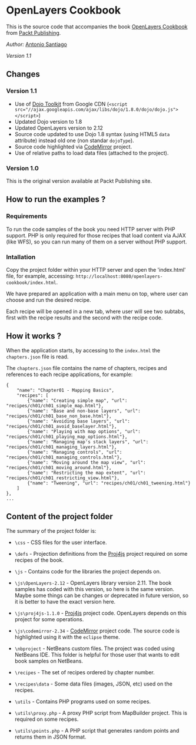 # OpenLayers Cookbook

This is the source code that accompanies the book [OpenLayers Cookbook](http://acuriousanimal.com/blog/2012/09/02/openlayers-cookbook-is-out/)
from [Packt Publishing](http://www.packtpub.com/openlayers-create-gis-web-applications-cookbook/book).

*Author:* [Antonio Santiago](http://acuriousanimal.com)

*Version 1.1* 

## Changes

### Version 1.1

* Use of [Dojo Toolkit](http://dojotoolkit.org/) from Google CDN (`<script src="//ajax.googleapis.com/ajax/libs/dojo/1.8.0/dojo/dojo.js"></script>`)
* Updated Dojo version to 1.8
* Updated OpenLayers version to 2.12
* Source code updated to use Dojo 1.8 syntax (using HTML5 <code>data</code> attribute) instead old
one (non standar <code>dojoType</code>).
* Source code highlighted via [CodeMirror](http://codemirror.net/) project.
* Use of relative paths to load data files (attached to the project).

### Version 1.0

This is the original version available at Packt Publishing site.

## How to run the examples ?

### Requirements

To run the code samples of the book you need HTTP server with PHP support. 
PHP is only required for those recipes that load content via AJAX (like WFS), 
so you can run many of them on a server without PHP support.

### Intallation

Copy the project folder within your HTTP server and open the 'index.html' file,
for example, accessing: `http://localhost:8080/openlayers-cookbook/index.html`.

We have prepared an application with a main menu on top, where user can 
choose and run the desired recipe. 

Each recipe will be opened in a new tab, where user will see two subtabs, first with
the recipe results and the second with the recipe code.

## How it works ?

When the application starts, by accessing to the `index.html` the `chapters.json` file
is read.

The `chapters.json` file contains the name of chapters, recipes and references to
each recipe applications, for example:

    {
        "name": "Chapter01 - Mapping Basics",
        "recipes": [
            {"name": "Creating simple map", "url": "recipes/ch01/ch01_simple_map.html"},
            {"name": "Base and non-base layers", "url": "recipes/ch01/ch01_base_non_base.html"},
            {"name": "Avoiding base layers", "url": "recipes/ch01/ch01_avoid_baselayer.html"},
            {"name": "Playing with map options", "url": "recipes/ch01/ch01_playing_map_options.html"},
            {"name": "Managing map's stack layers", "url": "recipes/ch01/ch01_managing_layers.html"},
            {"name": "Managing controls", "url": "recipes/ch01/ch01_managing_controls.html"},
            {"name": "Moving around the map view", "url": "recipes/ch01/ch01_moving_around.html"},
            {"name": "Restricting the map extent", "url": "recipes/ch01/ch01_restricting_view.html"},
            {"name": "Tweening", "url": "recipes/ch01/ch01_tweening.html"}
        ]
    },
    ...


## Content of the project folder

The summary of the project folder is:

* `\css` - CSS files for the user interface.

* `\defs` - Projection definitions from the [Proj4js](http://trac.osgeo.org/proj4js/) project required on some recipes of the book.

* `\js` - Contains code for the libraries the project depends on.

* `\js\OpenLayers-2.12` - OpenLayers library version 2.11. The book samples has coded with
                          this version, so here is the same version. Maybe some things can be changes
                          or deprecated in future version, so it is better to have the exact version here.

* `\js\proj4js-1.1.0` - [Proj4js](http://trac.osgeo.org/proj4js/) project code. OpenLayers depends on this project for some operations.

* `\js\codemirror-2.34` - [CodeMirror](http://codemirror.net/) project code. The source code is highlighted using it with the `eclipse` theme.

* `\nbproject` - NetBeans custom files. The project was coded using NetBeans IDE. This
         folder is helpful for those user that wants to edit book samples on NetBeans.

* `\recipes` - The set of recipes ordered by chapter number.

* `\recipes\data` - Some data files (images, JSON, etc) used on the recipes.

* `\utils` - Contains PHP programs used on some recipes.

* `\utils\proxy.php` - A proxy PHP script from MapBuilder project. This is required on some recipes.

* `\utils\points.php` - A PHP script that generates random points and returns them in JSON format.


